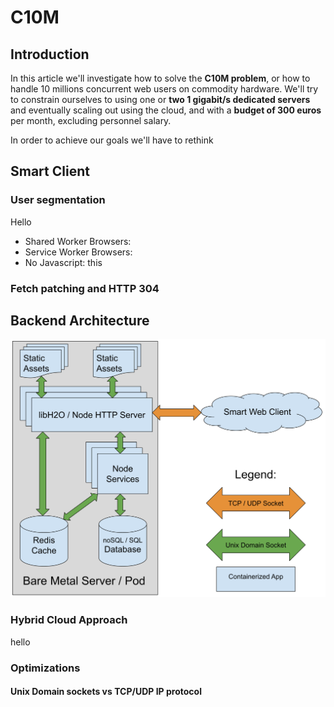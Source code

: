 # C10M
## Introduction
In this article we'll investigate how to solve the **C10M problem**, or how to handle 10 millions concurrent web users on commodity hardware. We'll try to constrain ourselves to using one or **two 1 gigabit/s dedicated servers** and eventually scaling out using the cloud, and with a **budget of 300 euros** per month, excluding personnel salary.

In order to achieve our goals we'll have to rethink 

## Smart Client
### User segmentation
Hello

 - Shared Worker Browsers: 
 - Service Worker Browsers:
 - No Javascript:
 this

### Fetch patching and HTTP 304
## Backend Architecture
![Server Layout](https://raw.githubusercontent.com/alberto-esposito/C10M/master/assets/server.svg)
### Hybrid Cloud Approach
hello
### Optimizations
#### Unix Domain sockets vs TCP/UDP IP protocol
<!--stackedit_data:
eyJoaXN0b3J5IjpbLTE5MzAyODQ5OTEsLTEyODU5MDYwMTAsLT
YzODIxNjkyNSwtMjAyMzEzNTIyLC0xMDc0NjU4MzU5LC00MzA3
MTAwMDYsNTk2OTI0MzZdfQ==
-->